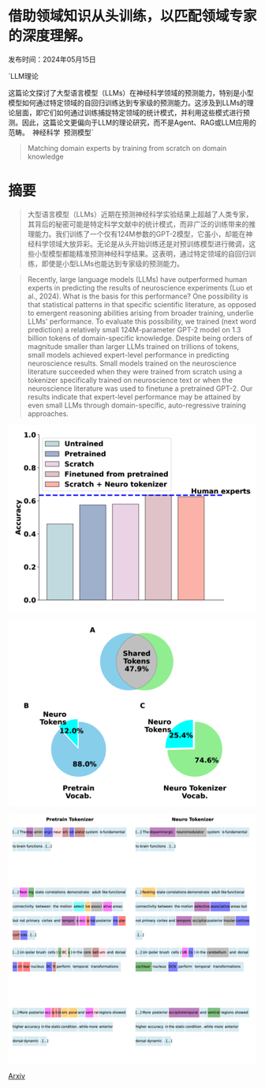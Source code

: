 # 借助领域知识从头训练，以匹配领域专家的深度理解。

发布时间：2024年05月15日

`LLM理论

这篇论文探讨了大型语言模型（LLMs）在神经科学领域的预测能力，特别是小型模型如何通过特定领域的自回归训练达到专家级的预测能力。这涉及到LLMs的理论层面，即它们如何通过训练捕捉特定领域的统计模式，并利用这些模式进行预测。因此，这篇论文更偏向于LLM的理论研究，而不是Agent、RAG或LLM应用的范畴。` `神经科学` `预测模型`

> Matching domain experts by training from scratch on domain knowledge

# 摘要

> 大型语言模型（LLMs）近期在预测神经科学实验结果上超越了人类专家，其背后的秘密可能是特定科学文献中的统计模式，而非广泛的训练带来的推理能力。我们训练了一个仅有124M参数的GPT-2模型，它虽小，却能在神经科学领域大放异彩。无论是从头开始训练还是对预训练模型进行微调，这些小型模型都能精准预测神经科学结果。这表明，通过特定领域的自回归训练，即使是小型LLMs也能达到专家级的预测能力。

> Recently, large language models (LLMs) have outperformed human experts in predicting the results of neuroscience experiments (Luo et al., 2024). What is the basis for this performance? One possibility is that statistical patterns in that specific scientific literature, as opposed to emergent reasoning abilities arising from broader training, underlie LLMs' performance. To evaluate this possibility, we trained (next word prediction) a relatively small 124M-parameter GPT-2 model on 1.3 billion tokens of domain-specific knowledge. Despite being orders of magnitude smaller than larger LLMs trained on trillions of tokens, small models achieved expert-level performance in predicting neuroscience results. Small models trained on the neuroscience literature succeeded when they were trained from scratch using a tokenizer specifically trained on neuroscience text or when the neuroscience literature was used to finetune a pretrained GPT-2. Our results indicate that expert-level performance may be attained by even small LLMs through domain-specific, auto-regressive training approaches.

![借助领域知识从头训练，以匹配领域专家的深度理解。](../../../paper_images/2405.09395/x1.png)

![借助领域知识从头训练，以匹配领域专家的深度理解。](../../../paper_images/2405.09395/x2.png)

![借助领域知识从头训练，以匹配领域专家的深度理解。](../../../paper_images/2405.09395/x3.png)

[Arxiv](https://arxiv.org/abs/2405.09395)